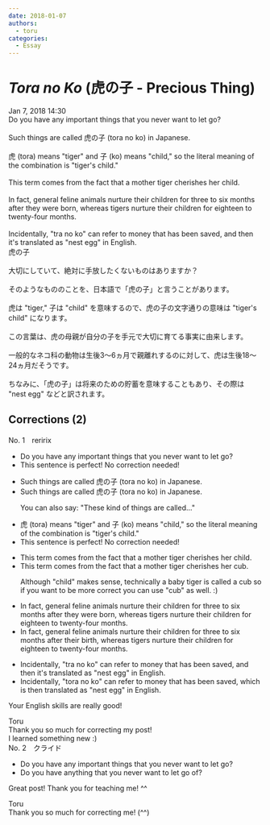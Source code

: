 ```yaml
---
date: 2018-01-07
authors:
  - toru
categories:
  - Essay
---
```


<h1 id="subject_show"><strong><em>Tora no Ko</strong></em> (虎の子 - Precious Thing)</h1>
<div class="date">Jan 7, 2018 14:30</div>
<div id="post"><div id="body_show_ori">
Do you have any important things that you never want to let go?<br/><br/>Such things are called 虎の子 (tora no ko) in Japanese.<br/><br/>虎 (tora) means "tiger" and 子 (ko) means "child," so the literal meaning of the combination is "tiger's child."<br/><br/>This term comes from the fact that a mother tiger cherishes her child.<br/><br/>In fact, general feline animals nurture their children for three to six months after they were born, whereas tigers nurture their children for eighteen to twenty-four months.<br/><br/>Incidentally, "tra no ko" can refer to money that has been saved, and then it's translated as "nest egg" in English.
</div></div>

<!-- more -->

<div id="post_ja"><div id="body_show_mo">
虎の子<br/><br/>大切にしていて、絶対に手放したくないものはありますか？<br/><br/>そのようなもののことを、日本語で「虎の子」と言うことがあります。<br/><br/>虎は "tiger," 子は "child" を意味するので、虎の子の文字通りの意味は "tiger's child" になります。<br/><br/>この言葉は、虎の母親が自分の子を手元で大切に育てる事実に由来します。<br/><br/>一般的なネコ科の動物は生後3～6ヵ月で親離れするのに対して、虎は生後18～24ヵ月だそうです。<br/><br/>ちなみに、「虎の子」は将来のための貯蓄を意味することもあり、その際は "nest egg" などと訳されます。
</div></div>

## Corrections (2)
<div id="block"><div class="first_name"> No. 1　<span class="just_name">reririx</span></div><div id="block2">
<ul class="correction_field">
<li class="incorrect">Do you have any important things that you never want to let go?</li>
<li class="corrected perfect">This sentence is perfect! No correction needed!</li>
</ul>
<ul class="correction_field">
<li class="incorrect">Such things are called 虎の子 (tora no ko) in Japanese.</li>
<li class="corrected correct">
Such things are called 虎の子 (tora no ko) in Japanese.
<p class="correction_comment">You can also say: "These kind of things are called..."</p>
</li>
</ul>
<ul class="correction_field">
<li class="incorrect">虎 (tora) means "tiger" and 子 (ko) means "child," so the literal meaning of the combination is "tiger's child."</li>
<li class="corrected perfect">This sentence is perfect! No correction needed!</li>
</ul>
<ul class="correction_field">
<li class="incorrect">This term comes from the fact that a mother tiger cherishes her child.</li>
<li class="corrected correct">
This term comes from the fact that a mother tiger cherishes her cub.
<p class="correction_comment">Although "child" makes sense, technically a baby tiger is called a cub so if you want to be more correct you can use "cub" as well. :)</p>
</li>
</ul>
<ul class="correction_field">
<li class="incorrect">In fact, general feline animals nurture their children for three to six months after they were born, whereas tigers nurture their children for eighteen to twenty-four months.</li>
<li class="corrected correct">
In fact, general feline animals nurture their children for three to six months after their birth, whereas tigers nurture their children for eighteen to twenty-four months.
</li>
</ul>
<ul class="correction_field">
<li class="incorrect">Incidentally, "tra no ko" can refer to money that has been saved, and then it's translated as "nest egg" in English.</li>
<li class="corrected correct">
Incidentally, "tora no ko" can refer to money that has been saved, which is then translated as "nest egg" in English.
</li>
</ul>
<p class="comment_small">
 Your English skills are really good!
</p>

</div><div class="name"><span class="just_name">Toru</span><br>
Thank you so much for correcting my post!<br/>I learned something new :)
</div>
</div>
<div id="block"><div class="first_name"> No. 2　<span class="just_name">クライド</span></div><div id="block2">
<ul class="correction_field">
<li class="incorrect">Do you have any important things that you never want to let go?</li>
<li class="corrected correct">
Do you have <span class="f_blue">anything</span> that you never want to let go <span class="f_blue">of</span>?
</li>
</ul>
<p class="comment_small">
 Great post! Thank you for teaching me! ^^
</p>

</div><div class="name"><span class="just_name">Toru</span><br>
Thank you so much for correcting me! (^^)
</div>
</div>
